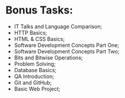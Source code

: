 # Bonus Tasks:

* IT Talks and Language Comparison;
* HTTP Basics;
* HTML & CSS Basics;
* Software Development Concepts Part One;
* Software Development Concepts Part Two;
* Bits and Bitwise Operations;
* Problem Solving;
* Database Basics;
* QA Introduction;
* Git and GitHub;
* Basic Web Project;

